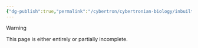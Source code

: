```yaml
---
{"dg-publish":true,"permalink":"/cybertron/cybertronian-biology/inbuilt-weaponry/"}
---
```

  
>[!warning] 
>This page is either entirely or partially incomplete. 

